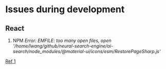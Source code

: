 # Issues during development 

## React 

1. NPM *Error: EMFILE: too many open files, open '/home/lwang/github/neural-search-engine/ai-search/node_modules/@material-ui/icons/esm/RestorePageSharp.js'*

[Ref 1](https://askubuntu.com/questions/162229/how-do-i-increase-the-open-files-limit-for-a-non-root-user)
